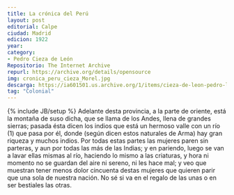 ```yaml
---
title: La crónica del Perú
layout: post
editorial: Calpe
ciudad: Madrid
edicion: 1922
year: 
category:
- Pedro Cieza de León
Repositorio: The Internet Archive
repurl: https://archive.org/details/opensource
img: cronica_peru_cieza_Morel.jpg
descarga: https://ia601501.us.archive.org/1/items/cieza-de-leon-pedro-la-cronica-del-peru/Cieza%20de%20Le%C3%B3n%2C%20Pedro%20La%20Cr%C3%B3nica%20del%20Per%C3%BA.pdf
tag: "Colonial"
---
```

{% include JB/setup %}
Adelante desta provincia, a la parte de oriente, está la montaña de suso dicha, que se llama de los Andes, llena de grandes sierras; pasada ésta dicen los indios que está un hermoso valle con un río (1) que pasa por él, donde (según dicen estos naturales de Arma) hay gran riqueza y muchos indios. Por todas estas partes las mujeres paren sin parteras, y aun por todas las más de las Indias; y en pariendo, luego se van a lavar ellas mismas al río, haciendo lo mismo a las criaturas, y hora ni momento no se guardan del aire ni sereno, ni les hace mal; y veo que muestran tener menos dolor cincuenta destas mujeres que quieren parir que una sola de nuestra nación. No sé si va en el regalo de las unas o en ser bestiales las otras.
